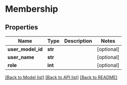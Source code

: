# Membership

## Properties
Name | Type | Description | Notes
------------ | ------------- | ------------- | -------------
**user_model_id** | **str** |  | [optional] 
**user_name** | **str** |  | [optional] 
**role** | **int** |  | [optional] 

[[Back to Model list]](../README.md#documentation-for-models) [[Back to API list]](../README.md#documentation-for-api-endpoints) [[Back to README]](../README.md)


